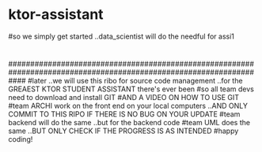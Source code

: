 # ktor-assistant
#so we simply get started ..data_scientist will do the needful for assi1
#
#
####################################################################################################################
#later ..we will use this ribo for source code management ..for the GREAEST KTOR STUDENT ASSISTANT there's ever been
#so all team devs need to download and install GIT 
#AND A VIDEO ON HOW TO USE GIT 
#team ARCHI work on the front end on your local computers ..AND ONLY COMMIT TO THIS RIPO IF THERE IS NO BUG ON YOUR UPDATE 
#team backend will do the same ..but for the backend code 
#team UML does the same ..BUT ONLY CHECK IF THE PROGRESS IS AS INTENDED 
#happy coding!
